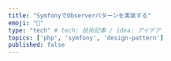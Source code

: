 ```yaml
---
title: "SymfonyでObserverパターンを実装する"
emoji: "💨"
type: "tech" # tech: 技術記事 / idea: アイデア
topics: ['php', 'symfony', 'design-pattern']
published: false
---
```

